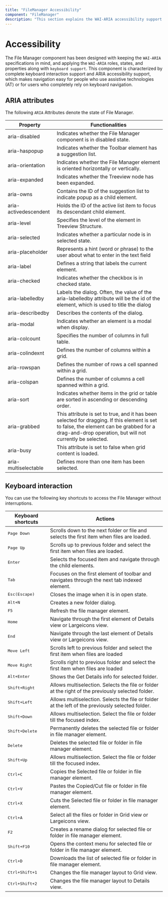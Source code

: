 ```yaml
---
title: "FileManager Accessibility"
component: "FileManager"
description: "This section explains the WAI-ARIA accessibility support of the Syncfusion JavaScript filemanager control."
---
```


# Accessibility

The File Manager component has been designed with keeping the `WAI-ARIA` specifications in mind, and applying the `WAI-ARIA` roles, states, and properties along with `keyboard support`. This component is characterized by complete keyboard interaction support and ARIA accessibility support, which makes navigation easy for people who use assistive technologies (AT) or for users who completely rely on keyboard navigation.

## ARIA attributes

 The following `ARIA` Attributes denote the state of File Manager.

 | **Property** | **Functionalities** |
| --- | --- |
| aria-disabled | Indicates whether the File Manager component is in disabled state.|
| aria-haspopup | Indicates whether the Toolbar element has a suggestion list. |
| aria-orientation | Indicates whether the File Manager element is oriented horizontally or vertically. |
| aria-expanded | Indicates whether the Treeview node has been expanded. |
| aria-owns | Contains the ID of the suggestion list to indicate popup as a child element. |
| aria-activedescendent | Holds the ID of the active list item to focus its descendant child element. |
| aria-level | Specifies the level of the element in Treeview Structure. |
| aria-selected | Indicates whether a particular node is in selected state. |
| aria-placeholder | Represents a hint (word or phrase) to the user about what to enter in the text field |
| aria-label |  Defines a string that labels the current element. |
| aria-checked | Indicates whether the checkbox is in checked state. |
| aria-labelledby | Labels the dialog. Often, the value of the aria-labelledby attribute will be the id of the element, which is used to title the dialog |
| aria-describedby | Describes the contents of the dialog. |
| aria-modal | Indicates whether an element is a modal when display. |
| aria-colcount | Specifies the number of columns in full table. |
| aria-colindexnt | Defines the number of columns within a grid. |
| aria-rowspan | Defines the number of rows a cell spanned within a grid. |
| aria-colspan | Defines the number of columns a cell spanned within a grid. |
| aria-sort | Indicates whether items in the grid or table are sorted in ascending or descending order. |
| aria-grabbed | This attribute is set to true, and it has been selected for dragging. If this element is set to false, the element can be grabbed for a drag-and-drop operation, but will not currently be selected. |
| aria-busy | This attribute is set to false when grid content is loaded. |
| aria-multiselectable | Defines more than one item has been selected. |

## Keyboard interaction

You can use the following key shortcuts to access the File Manager without interruptions.

| **Keyboard shortcuts** | **Actions** |
| --- | --- |
| <kbd>Page Down</kbd> | Scrolls down to the next folder or file and selects the first item when files are loaded. |
| <kbd>Page Up</kbd> | Scrolls up to previous folder and select the first item when files are loaded. |
| <kbd>Enter</kbd> | Selects the focused item and navigate through the child elements. |
| <kbd>Tab</kbd> | Focuses on the first element of toolbar and navigates through the next tab indexed element. |
| <kbd>Esc(Escape)</kbd> | Closes the image when it is in open state. |
| <kbd>Alt+N</kbd> | Creates a new folder dialog.|
| <kbd>F5</kbd> | Refresh the file manager element. |
| <kbd>Home</kbd> | Navigate through the first element of Details view or Largeicons view. |
| <kbd>End</kbd> | Navigate through the last element of Details view or Largeicons view. |
| <kbd>Move Left</kbd> | Scrolls left to previous folder and select the first item when files are loaded |
| <kbd>Move Right</kbd> | Scrolls right to previous folder and select the first item when files are loaded |
| <kbd>Alt+Enter</kbd> | Shows the Get Details info for selected folder. |
| <kbd>Shift+Right</kbd> | Allows multiselection. Selects the file or folder at the right of the previously selected folder. |
| <kbd>Shift+Left</kbd> | Allows multiselection. Selects the file or folder at the left of the previously selected folder. |
| <kbd>Shift+Down</kbd> | Allows multiselection. Select the file or folder till the focused index. |
| <kbd>Shift+Delete</kbd> | Permanently deletes the selected file or folder in file manager element. |
| <kbd>Delete</kbd> | Deletes the selected file or folder in file manager element. |
| <kbd>Shift+Up</kbd> | Allows multiselection. Select the file or folder till the focused index. |
| <kbd>Ctrl+C</kbd> | Copies the Selected file or folder in file manager element. |
| <kbd>Ctrl+V</kbd> | Pastes the Copied/Cut file or folder in file manager element. |
| <kbd>Ctrl+X</kbd> | Cuts the Selected file or folder in file manager element. |
| <kbd>Ctrl+A</kbd> | Select all the files or folder in Grid view or Largeicons view. |
| <kbd>F2</kbd> | Creates a rename dialog for selected file or folder in file manager element. |
| <kbd>Shift+F10</kbd> | Opens the context menu for selected file or folder in file manager element. |
| <kbd>Ctrl+D</kbd> | Downloads the list of selected file or folder in file manager element. |
| <kbd>Ctrl+Shift+1</kbd> | Changes the file manager layout to Grid view. |
| <kbd>Ctrl+Shift+2</kbd> | Changes the file manager layout to Details view. |
